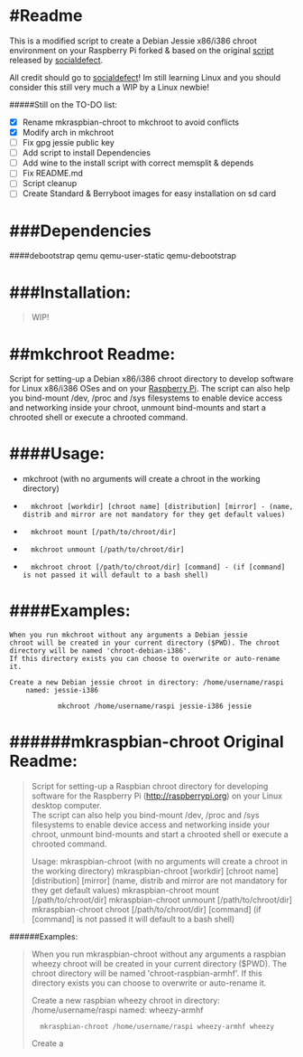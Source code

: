 #Readme
================

This is a modified script to create a Debian Jessie x86/i386 chroot environment on your Raspberry Pi forked & based on the original [script](https://github.com/socialdefect/mkraspbian-chroot) released by [socialdefect](https://github.com/socialdefect). 


All credit should go to [socialdefect](https://github.com/socialdefect)! Im still learning Linux and you should consider this still very much a WIP by a Linux newbie! 

#####Still on the TO-DO list:

- [x] Rename mkraspbian-chroot to mkchroot to avoid conflicts
- [x] Modify arch in mkchroot
- [ ] Fix gpg jessie public key
- [ ] Add script to install Dependencies
- [ ] Add wine to the install script with correct memsplit & depends
- [ ] Fix README.md
- [ ] Script cleanup
- [ ] Create Standard & Berryboot images for easy installation on sd card

###Dependencies
=================

####debootstrap  qemu  qemu-user-static  qemu-debootstrap

###Installation:
================

>WIP!





##mkchroot Readme:
==================

Script for setting-up a Debian x86/i386 chroot directory to develop software for Linux x86/i386 OSes and on your [Raspberry Pi](http://raspberrypi.org).
The script can also help you bind-mount /dev, /proc and /sys filesystems to enable device
access and networking inside your chroot, unmount bind-mounts and start a chrooted shell or
execute a chrooted command.

####Usage:
==========       
* mkchroot (with no arguments will create a chroot in the working directory)
*       mkchroot [workdir] [chroot name] [distribution] [mirror] - (name, distrib and mirror are not mandatory for they get default values)
*       mkchroot mount [/path/to/chroot/dir]
*       mkchroot unmount [/path/to/chroot/dir]
*       mkchroot chroot [/path/to/chroot/dir] [command] - (if [command] is not passed it will default to a bash shell)

####Examples:
=============    
	When you run mkchroot without any arguments a Debian jessie
    chroot will be created in your current directory ($PWD). The chroot
    directory will be named 'chroot-debian-i386'.
    If this directory exists you can choose to overwrite or auto-rename it.

    Create a new Debian jessie chroot in directory: /home/username/raspi
        named: jessie-i386

                mkchroot /home/username/raspi jessie-i386 jessie






######mkraspbian-chroot Original Readme:
======

>Script for setting-up a Raspbian chroot directory for developing software for the Raspberry Pi 
>(http://raspberrypi.org) on your Linux desktop computer.  
>The script can also help you bind-mount /dev, /proc and /sys filesystems to enable device 
>access and networking inside your chroot, unmount bind-mounts and start a chrooted shell or 
>execute a chrooted command.
>
>Usage:
>       mkraspbian-chroot
>		(with no arguments will create a chroot in the working directory)
>       mkraspbian-chroot [workdir] [chroot name] [distribution] [mirror]
>		(name, distrib and mirror are not mandatory for they get default values)
>       mkraspbian-chroot mount [/path/to/chroot/dir]
>       mkraspbian-chroot unmount [/path/to/chroot/dir]
>       mkraspbian-chroot chroot [/path/to/chroot/dir] [command] 
>		(if [command] is not passed it will default to a bash shell)

######Examples:
>    When you run mkraspbian-chroot without any arguments a raspbian wheezy
>    chroot will be created in your current directory ($PWD). The chroot
>    directory will be named 'chroot-raspbian-armhf'.
>    If this directory exists you can choose to overwrite or auto-rename it.
>
>    Create a new raspbian wheezy chroot in directory: /home/username/raspi 
>	named: wheezy-armhf
>
>		mkraspbian-chroot /home/username/raspi wheezy-armhf wheezy
>
>   Create a
